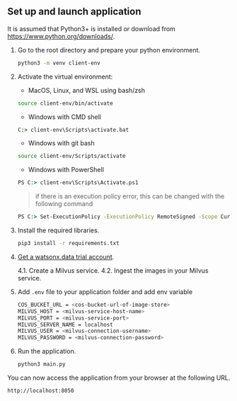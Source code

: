 ## Set up and launch application

It is assumed that Python3+ is installed or download from <https://www.python.org/downloads/>.

1. Go to the root directory and prepare your python environment.

   ```sh
   python3 -m venv client-env
   ```

2. Activate the virtual environment:

   - MacOS, Linux, and WSL using bash/zsh

   ```sh
   source client-env/bin/activate
   ```

   - Windows with CMD shell

   ```cmd
   C:> client-env\Scripts\activate.bat
   ```

   - Windows with git bash

   ```sh
   source client-env/Scripts/activate
   ```

   - Windows with PowerShell

   ```cmd
   PS C:> client-env\Scripts\Activate.ps1
   ```

   > if there is an execution policy error, this can be changed with the following command

   ```cmd
   PS C:> Set-ExecutionPolicy -ExecutionPolicy RemoteSigned -Scope CurrentUser
   ```

3. Install the required libraries.

   ```sh
   pip3 install -r requirements.txt
   ```

4. [Get a watsonx.data trial account](https://cloud.ibm.com/registration?target=/lakehouse&uucid=0b526df2f9c41d5f&utm_content=WXDWW).

   4.1. Create a Milvus service.
   4.2. Ingest the images in your Milvus service.

5. Add `.env` file to your application folder and add env variable

   ```sh
   COS_BUCKET_URL = <cos-bucket-url-of-image-store>
   MILVUS_HOST = <milvus-service-host-name>
   MILVUS_PORT = <milvus-service-port>
   MILVUS_SERVER_NAME = localhost
   MILVUS_USER = <milvus-connection-username>
   MILVUS_PASSWORD = <milvus-connection-password>
   ```

6. Run the application.

   ```sh
   python3 main.py
   ```

You can now access the application from your browser at the following URL.

```url
http://localhost:8050
```
